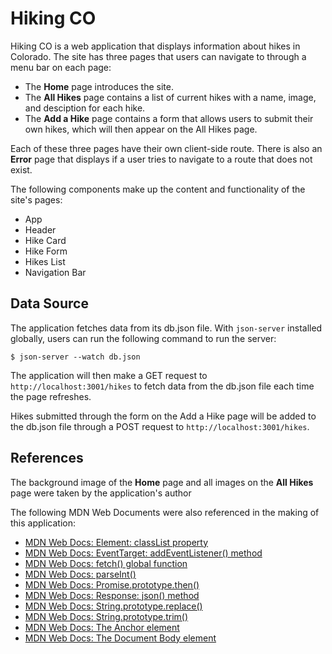 # Hiking CO

Hiking CO is a web application that displays information about hikes in Colorado. The site has three pages that users can navigate to through a menu bar on each page: 

- The **Home** page introduces the site. 
- The **All Hikes** page contains a list of current hikes with a name, image, and desciption for each hike.
- The **Add a Hike** page contains a form that allows users to submit their own hikes, which will then appear on the All Hikes page. 

Each of these three pages have their own client-side route. There is also an **Error** page that displays if a user tries to navigate to a route that does not exist. 

The following components make up the content and functionality of the site's pages: 

- App
- Header
- Hike Card
- Hike Form
- Hikes List
- Navigation Bar

## Data Source

The application fetches data from its db.json file. With `json-server` installed globally, users can run the following command to run the server: 

```console
$ json-server --watch db.json
```

The application will then make a GET request to `http://localhost:3001/hikes` to fetch data from the db.json file each time the page refreshes. 

Hikes submitted through the form on the Add a Hike page will be added to the db.json file through a POST request to `http://localhost:3001/hikes`.  

## References

The background image of the **Home** page and all images on the **All Hikes** page were taken by the application's author

The following MDN Web Documents were also referenced in the making of this application: 

- <a href="https://developer.mozilla.org/en-US/docs/Web/API/Element/classList">MDN Web Docs: Element: classList property</a>
- <a href="https://developer.mozilla.org/en-US/docs/Web/API/EventTarget/addEventListener">MDN Web Docs: EventTarget: addEventListener() method</a>
- <a href="https://developer.mozilla.org/en-US/docs/Web/API/fetch">MDN Web Docs: fetch() global function</a>
- <a href="https://developer.mozilla.org/en-US/docs/Web/JavaScript/Reference/Global_Objects/parseInt">MDN Web Docs: parseInt()</a>
- <a href="https://developer.mozilla.org/en-US/docs/Web/JavaScript/Reference/Global_Objects/Promise/then">MDN Web Docs: Promise.prototype.then()</a>
- <a href="https://developer.mozilla.org/en-US/docs/Web/API/Response/json">MDN Web Docs: Response: json() method</a>
- <a href="https://developer.mozilla.org/en-US/docs/Web/JavaScript/Reference/Global_Objects/String/replace">MDN Web Docs: String.prototype.replace()</a>
- <a href="https://developer.mozilla.org/en-US/docs/Web/JavaScript/Reference/Global_Objects/String/trim">MDN Web Docs: String.prototype.trim()</a>
- <a href="https://developer.mozilla.org/en-US/docs/Web/HTML/Element/a">MDN Web Docs: The Anchor element</a>
- <a href="https://developer.mozilla.org/en-US/docs/Web/HTML/Element/body">MDN Web Docs: The Document Body element</a>